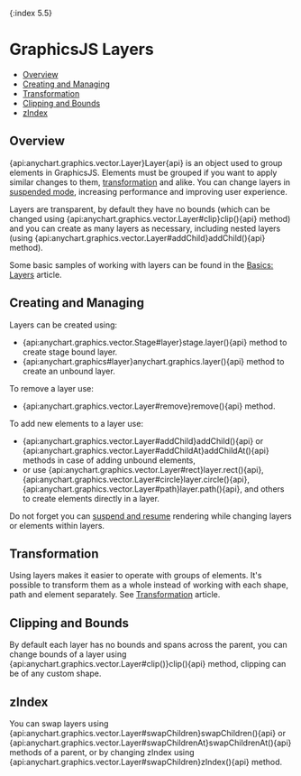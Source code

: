 {:index 5.5}
# GraphicsJS Layers

* [Overview](#overview)
* [Creating and Managing](#creating_and_managing)
* [Transformation](#transformation)
* [Clipping and Bounds](#clipping_and_bounds)
* [zIndex](#zindex)

## Overview 

{api:anychart.graphics.vector.Layer}Layer{api} is an object used to group elements in GraphicsJS. Elements must be grouped if you want to apply similar changes to them,  [transformation](Transformations) and alike. You can change layers in [suspended mode](Virtual_DOM), increasing performance and improving user experience.

Layers are transparent, by default they have no bounds (which can be changed using {api:anychart.graphics.vector.Layer#clip}clip(){api} method) and you can create as many layers as necessary, including nested layers (using {api:anychart.graphics.vector.Layer#addChild}addChild(){api} method).

Some basic samples of working with layers can be found in the [Basics: Layers](Basics#layers) article.

## Creating and Managing

Layers can be created using:

* {api:anychart.graphics.vector.Stage#layer}stage.layer(){api} method to create stage bound layer.
* {api:anychart.graphics#layer}anychart.graphics.layer(){api} method to create an unbound layer.

To remove a layer use:

* {api:anychart.graphics.vector.Layer#remove}remove(){api} method.

To add new elements to a layer use:

* {api:anychart.graphics.vector.Layer#addChild}addChild(){api} or {api:anychart.graphics.vector.Layer#addChildAt}addChildAt(){api} methods in case of adding unbound elements,
* or use {api:anychart.graphics.vector.Layer#rect}layer.rect(){api}, {api:anychart.graphics.vector.Layer#circle}layer.circle(){api}, {api:anychart.graphics.vector.Layer#path}layer.path(){api}, and others to create elements directly in a layer.

Do not forget you can [suspend and resume](Virtual_DOM) rendering while changing layers or elements within layers.

## Transformation

Using layers makes it easier to operate with groups of elements. It's possible to transform them as a whole instead of working with each shape, path and element separately. See [Transformation](Transformations) article.

## Clipping and Bounds

By default each layer has no bounds and spans across the parent, you can change bounds of a layer using {api:anychart.graphics.vector.Layer#clip()}clip(){api} method, clipping can be of any custom shape.

## zIndex

You can swap layers using {api:anychart.graphics.vector.Layer#swapChildren}swapChildren(){api} or {api:anychart.graphics.vector.Layer#swapChildrenAt}swapChildrenAt(){api} methods of a parent, or by changing zIndex using {api:anychart.graphics.vector.Layer#swapChildren}zIndex(){api} method.